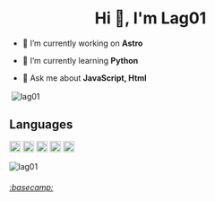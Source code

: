 <h1 align="center">Hi 👋, I'm Lag01</h1>

- 🔭 I’m currently working on **Astro**

- 🌱 I’m currently learning **Python**

- 💬 Ask me about **JavaScript, Html**

<p>&nbsp;<img align="center" src="https://github-readme-stats.vercel.app/api?username=lag01&show_icons=true&count_private=true&theme=radical" alt="lag01" /></p>

## Languages 
<p align="left"><img src="https://www.vectorlogo.zone/logos/git-scm/git-scm-icon.svg" alt="git" width="20" height="20"/> <img src="https://devicons.github.io/devicon/devicon.git/icons/html5/html5-original-wordmark.svg" alt="html5" width="20" height="20"/> <img src="https://devicons.github.io/devicon/devicon.git/icons/javascript/javascript-original.svg" alt="javascript" width="20" height="20"/> <img src="https://devicons.github.io/devicon/devicon.git/icons/linux/linux-original.svg" alt="linux" width="20" height="20"/> <img src="https://devicons.github.io/devicon/devicon.git/icons/nodejs/nodejs-original-wordmark.svg" alt="nodejs" width="20" height="20"/></p>

<p><img align="center" src="https://github-readme-stats.vercel.app/api/top-langs/?username=lag01&layout=compact" alt="lag01" /></p>

###### [:basecamp:](https://lag01.github.io)
